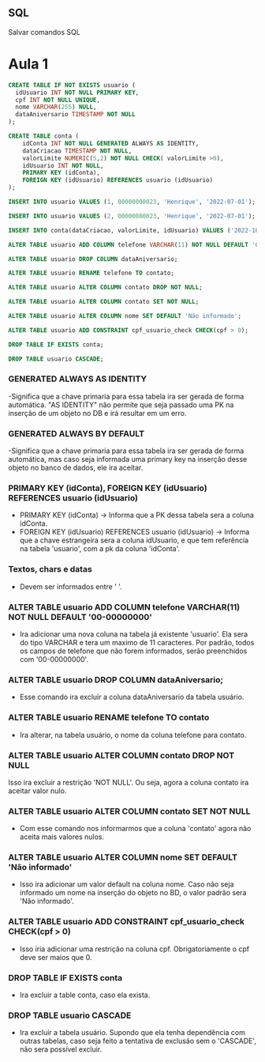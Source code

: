 ## SQL
Salvar comandos SQL


# Aula 1

```SQL 
CREATE TABLE IF NOT EXISTS usuario (
  idUsuario INT NOT NULL PRIMARY KEY,
  cpf INT NOT NULL UNIQUE,
  nome VARCHAR(255) NULL,
  dataAniversario TIMESTAMP NOT NULL
);

CREATE TABLE conta (
	idConta INT NOT NULL GENERATED ALWAYS AS IDENTITY,
	dataCriacao TIMESTAMP NOT NULL,
	valorLimite NUMERIC(5,2) NOT NULL CHECK( valorLimite >0),
	idUsuario INT NOT NULL,
	PRIMARY KEY (idConta),
	FOREIGN KEY (idUsuario) REFERENCES usuario (idUsuario)
);

INSERT INTO usuario VALUES (1, 00000000023, 'Henrique', '2022-07-01');

INSERT INTO usuario VALUES (2, 00000000023, 'Henrique', '2022-07-01');

INSERT INTO conta(dataCriacao, valorLimite, idUsuario) VALUES ('2022-10-03', 530.23, 1);

ALTER TABLE usuario ADD COLUMN telefone VARCHAR(11) NOT NULL DEFAULT '00-00000000';

ALTER TABLE usuario DROP COLUMN dataAniversario;

ALTER TABLE usuario RENAME telefone TO contato;

ALTER TABLE usuario ALTER COLUMN contato DROP NOT NULL;

ALTER TABLE usuario ALTER COLUMN contato SET NOT NULL;

ALTER TABLE usuario ALTER COLUMN nome SET DEFAULT 'Não informado';

ALTER TABLE usuario ADD CONSTRAINT cpf_usuario_check CHECK(cpf > 0);

DROP TABLE IF EXISTS conta;

DROP TABLE usuario CASCADE;
```


### GENERATED ALWAYS AS IDENTITY
-Significa que a chave primaria para essa tabela ira ser gerada de forma automática. "AS IDENTITY" não permite que seja passado uma PK na inserção de um objeto no DB e irá resultar em um erro.

### GENERATED ALWAYS BY DEFAULT
-Significa que a chave primaria para essa tabela ira ser gerada de forma automática, mas caso seja informada uma primary key na inserção desse objeto no banco de dados, ele ira aceitar.

### 	PRIMARY KEY (idConta), FOREIGN KEY (idUsuario) REFERENCES usuario (idUsuario)
- PRIMARY KEY (idConta) -> Informa que a PK dessa tabela sera a coluna idConta.
- FOREIGN KEY (idUsuario) REFERENCES usuario (idUsuario) -> Informa que a chave estrangeira sera a coluna idUsuario, e que tem referência na tabela 'usuario', com a pk da coluna 'idConta'.


### Textos, chars e datas
- Devem ser informados entre ' '.

### ALTER TABLE usuario ADD COLUMN telefone VARCHAR(11) NOT NULL DEFAULT '00-00000000'
- Ira adicionar uma nova coluna na tabela já existente 'usuario'. Ela sera do tipo VARCHAR e tera um maximo de 11 caracteres. Por padrão, todos os campos de telefone que não forem informados, serão preenchidos com '00-00000000'.

### ALTER TABLE usuario DROP COLUMN dataAniversario;
- Esse comando ira excluir a coluna dataAniversario da tabela usuário.

### ALTER TABLE usuario RENAME telefone TO contato
- Ira alterar, na tabela usuário, o nome da coluna telefone para contato.

### ALTER TABLE usuario ALTER COLUMN contato DROP NOT NULL
Isso ira excluir a restrição 'NOT NULL'. Ou seja, agora  a coluna contato ira aceitar valor nulo.


### ALTER TABLE usuario ALTER COLUMN contato SET NOT NULL
- Com esse comando nos informarmos que a coluna 'contato' agora não aceita mais valores nulos.

### ALTER TABLE usuario ALTER COLUMN nome SET DEFAULT 'Não informado'
- Isso ira adicionar um valor default na coluna nome. Caso não seja informado um nome na inserção do objeto no BD, o valor padrão sera 'Não informado'.

### ALTER TABLE usuario ADD CONSTRAINT cpf_usuario_check CHECK(cpf > 0)
- Isso iria adicionar uma restrição na coluna cpf. Obrigatoriamente o cpf deve ser maios que 0.

### DROP TABLE IF EXISTS conta
- Ira excluir a table conta, caso ela exista.

### DROP TABLE usuario CASCADE
- Ira excluir a tabela usuário. Supondo que ela tenha dependência com outras tabelas, caso seja feito a tentativa de exclusão sem o 'CASCADE', não sera possível excluir.
